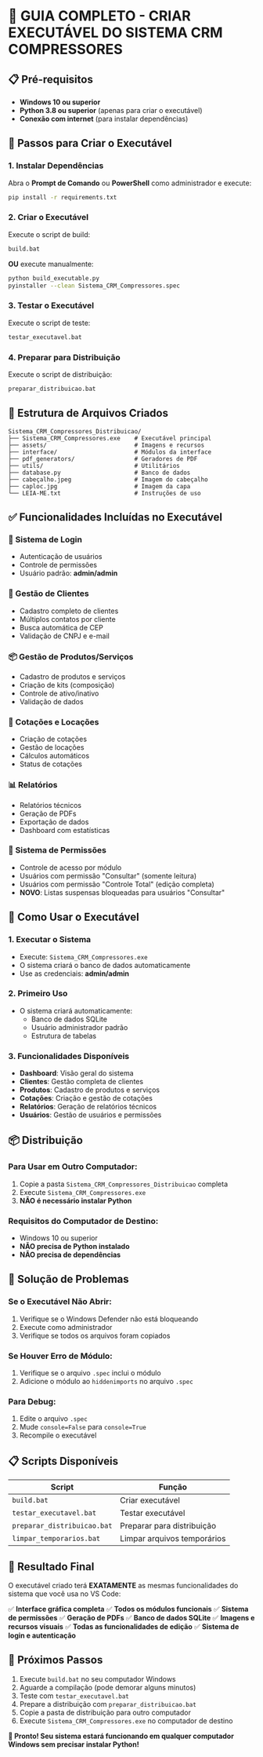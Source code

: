 # 🚀 GUIA COMPLETO - CRIAR EXECUTÁVEL DO SISTEMA CRM COMPRESSORES

## 📋 Pré-requisitos
- **Windows 10 ou superior**
- **Python 3.8 ou superior** (apenas para criar o executável)
- **Conexão com internet** (para instalar dependências)

## 🔧 Passos para Criar o Executável

### 1. Instalar Dependências
Abra o **Prompt de Comando** ou **PowerShell** como administrador e execute:

```bash
pip install -r requirements.txt
```

### 2. Criar o Executável
Execute o script de build:

```bash
build.bat
```

**OU** execute manualmente:

```bash
python build_executable.py
pyinstaller --clean Sistema_CRM_Compressores.spec
```

### 3. Testar o Executável
Execute o script de teste:

```bash
testar_executavel.bat
```

### 4. Preparar para Distribuição
Execute o script de distribuição:

```bash
preparar_distribuicao.bat
```

## 📁 Estrutura de Arquivos Criados

```
Sistema_CRM_Compressores_Distribuicao/
├── Sistema_CRM_Compressores.exe    # Executável principal
├── assets/                         # Imagens e recursos
├── interface/                      # Módulos da interface
├── pdf_generators/                 # Geradores de PDF
├── utils/                          # Utilitários
├── database.py                     # Banco de dados
├── cabeçalho.jpeg                  # Imagem do cabeçalho
├── caploc.jpg                      # Imagem da capa
└── LEIA-ME.txt                     # Instruções de uso
```

## ✅ Funcionalidades Incluídas no Executável

### 🔐 Sistema de Login
- Autenticação de usuários
- Controle de permissões
- Usuário padrão: **admin/admin**

### 👥 Gestão de Clientes
- Cadastro completo de clientes
- Múltiplos contatos por cliente
- Busca automática de CEP
- Validação de CNPJ e e-mail

### 📦 Gestão de Produtos/Serviços
- Cadastro de produtos e serviços
- Criação de kits (composição)
- Controle de ativo/inativo
- Validação de dados

### 💼 Cotações e Locações
- Criação de cotações
- Gestão de locações
- Cálculos automáticos
- Status de cotações

### 📊 Relatórios
- Relatórios técnicos
- Geração de PDFs
- Exportação de dados
- Dashboard com estatísticas

### 🔐 Sistema de Permissões
- Controle de acesso por módulo
- Usuários com permissão "Consultar" (somente leitura)
- Usuários com permissão "Controle Total" (edição completa)
- **NOVO**: Listas suspensas bloqueadas para usuários "Consultar"

## 🚀 Como Usar o Executável

### 1. Executar o Sistema
- Execute: `Sistema_CRM_Compressores.exe`
- O sistema criará o banco de dados automaticamente
- Use as credenciais: **admin/admin**

### 2. Primeiro Uso
- O sistema criará automaticamente:
  - Banco de dados SQLite
  - Usuário administrador padrão
  - Estrutura de tabelas

### 3. Funcionalidades Disponíveis
- **Dashboard**: Visão geral do sistema
- **Clientes**: Gestão completa de clientes
- **Produtos**: Cadastro de produtos e serviços
- **Cotações**: Criação e gestão de cotações
- **Relatórios**: Geração de relatórios técnicos
- **Usuários**: Gestão de usuários e permissões

## 📦 Distribuição

### Para Usar em Outro Computador:
1. Copie a pasta `Sistema_CRM_Compressores_Distribuicao` completa
2. Execute `Sistema_CRM_Compressores.exe`
3. **NÃO é necessário instalar Python**

### Requisitos do Computador de Destino:
- Windows 10 ou superior
- **NÃO precisa de Python instalado**
- **NÃO precisa de dependências**

## 🔧 Solução de Problemas

### Se o Executável Não Abrir:
1. Verifique se o Windows Defender não está bloqueando
2. Execute como administrador
3. Verifique se todos os arquivos foram copiados

### Se Houver Erro de Módulo:
1. Verifique se o arquivo `.spec` inclui o módulo
2. Adicione o módulo ao `hiddenimports` no arquivo `.spec`

### Para Debug:
1. Edite o arquivo `.spec`
2. Mude `console=False` para `console=True`
3. Recompile o executável

## 📋 Scripts Disponíveis

| Script | Função |
|--------|--------|
| `build.bat` | Criar executável |
| `testar_executavel.bat` | Testar executável |
| `preparar_distribuicao.bat` | Preparar para distribuição |
| `limpar_temporarios.bat` | Limpar arquivos temporários |

## 🎯 Resultado Final

O executável criado terá **EXATAMENTE** as mesmas funcionalidades do sistema que você usa no VS Code:

✅ **Interface gráfica completa**
✅ **Todos os módulos funcionais**
✅ **Sistema de permissões**
✅ **Geração de PDFs**
✅ **Banco de dados SQLite**
✅ **Imagens e recursos visuais**
✅ **Todas as funcionalidades de edição**
✅ **Sistema de login e autenticação**

## 🚀 Próximos Passos

1. Execute `build.bat` no seu computador Windows
2. Aguarde a compilação (pode demorar alguns minutos)
3. Teste com `testar_executavel.bat`
4. Prepare a distribuição com `preparar_distribuicao.bat`
5. Copie a pasta de distribuição para outro computador
6. Execute `Sistema_CRM_Compressores.exe` no computador de destino

**🎉 Pronto! Seu sistema estará funcionando em qualquer computador Windows sem precisar instalar Python!**